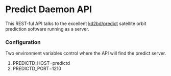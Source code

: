 # Predict Daemon API

This REST-ful API talks to the excellent [kd2bd/predict](https://github.com/kd2bd/predict) satellite orbit prediction software running as a server.

### Configuration

Two environment variables control where the API will find the predict server.

1. PREDICTD_HOST=predictd
1. PREDICTD_PORT=1210